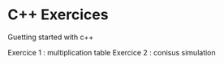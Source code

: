 # C++ Exercices

Guetting started with c++

Exercice 1 : multiplication table 
Exercice 2 : conisus simulation
